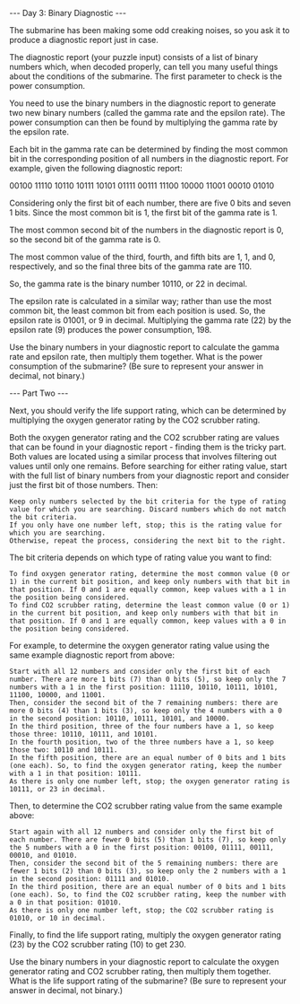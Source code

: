 --- Day 3: Binary Diagnostic ---

The submarine has been making some odd creaking noises, so you ask it to produce a diagnostic report just in case.

The diagnostic report (your puzzle input) consists of a list of binary numbers which, when decoded properly, can tell you many useful things about the conditions of the submarine. The first parameter to check is the power consumption.

You need to use the binary numbers in the diagnostic report to generate two new binary numbers (called the gamma rate and the epsilon rate). The power consumption can then be found by multiplying the gamma rate by the epsilon rate.

Each bit in the gamma rate can be determined by finding the most common bit in the corresponding position of all numbers in the diagnostic report. For example, given the following diagnostic report:

00100
11110
10110
10111
10101
01111
00111
11100
10000
11001
00010
01010

Considering only the first bit of each number, there are five 0 bits and seven 1 bits. Since the most common bit is 1, the first bit of the gamma rate is 1.

The most common second bit of the numbers in the diagnostic report is 0, so the second bit of the gamma rate is 0.

The most common value of the third, fourth, and fifth bits are 1, 1, and 0, respectively, and so the final three bits of the gamma rate are 110.

So, the gamma rate is the binary number 10110, or 22 in decimal.

The epsilon rate is calculated in a similar way; rather than use the most common bit, the least common bit from each position is used. So, the epsilon rate is 01001, or 9 in decimal. Multiplying the gamma rate (22) by the epsilon rate (9) produces the power consumption, 198.

Use the binary numbers in your diagnostic report to calculate the gamma rate and epsilon rate, then multiply them together. What is the power consumption of the submarine? (Be sure to represent your answer in decimal, not binary.)

--- Part Two ---

Next, you should verify the life support rating, which can be determined by multiplying the oxygen generator rating by the CO2 scrubber rating.

Both the oxygen generator rating and the CO2 scrubber rating are values that can be found in your diagnostic report - finding them is the tricky part. Both values are located using a similar process that involves filtering out values until only one remains. Before searching for either rating value, start with the full list of binary numbers from your diagnostic report and consider just the first bit of those numbers. Then:

    Keep only numbers selected by the bit criteria for the type of rating value for which you are searching. Discard numbers which do not match the bit criteria.
    If you only have one number left, stop; this is the rating value for which you are searching.
    Otherwise, repeat the process, considering the next bit to the right.

The bit criteria depends on which type of rating value you want to find:

    To find oxygen generator rating, determine the most common value (0 or 1) in the current bit position, and keep only numbers with that bit in that position. If 0 and 1 are equally common, keep values with a 1 in the position being considered.
    To find CO2 scrubber rating, determine the least common value (0 or 1) in the current bit position, and keep only numbers with that bit in that position. If 0 and 1 are equally common, keep values with a 0 in the position being considered.

For example, to determine the oxygen generator rating value using the same example diagnostic report from above:

    Start with all 12 numbers and consider only the first bit of each number. There are more 1 bits (7) than 0 bits (5), so keep only the 7 numbers with a 1 in the first position: 11110, 10110, 10111, 10101, 11100, 10000, and 11001.
    Then, consider the second bit of the 7 remaining numbers: there are more 0 bits (4) than 1 bits (3), so keep only the 4 numbers with a 0 in the second position: 10110, 10111, 10101, and 10000.
    In the third position, three of the four numbers have a 1, so keep those three: 10110, 10111, and 10101.
    In the fourth position, two of the three numbers have a 1, so keep those two: 10110 and 10111.
    In the fifth position, there are an equal number of 0 bits and 1 bits (one each). So, to find the oxygen generator rating, keep the number with a 1 in that position: 10111.
    As there is only one number left, stop; the oxygen generator rating is 10111, or 23 in decimal.

Then, to determine the CO2 scrubber rating value from the same example above:

    Start again with all 12 numbers and consider only the first bit of each number. There are fewer 0 bits (5) than 1 bits (7), so keep only the 5 numbers with a 0 in the first position: 00100, 01111, 00111, 00010, and 01010.
    Then, consider the second bit of the 5 remaining numbers: there are fewer 1 bits (2) than 0 bits (3), so keep only the 2 numbers with a 1 in the second position: 01111 and 01010.
    In the third position, there are an equal number of 0 bits and 1 bits (one each). So, to find the CO2 scrubber rating, keep the number with a 0 in that position: 01010.
    As there is only one number left, stop; the CO2 scrubber rating is 01010, or 10 in decimal.

Finally, to find the life support rating, multiply the oxygen generator rating (23) by the CO2 scrubber rating (10) to get 230.

Use the binary numbers in your diagnostic report to calculate the oxygen generator rating and CO2 scrubber rating, then multiply them together. What is the life support rating of the submarine? (Be sure to represent your answer in decimal, not binary.)
